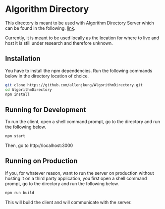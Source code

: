 # Algorithm Directory

This directory is meant to be used with Algorithm Directory Server which can be found in the following. [link](https://github.com/allenjkung/AlgorithmDirectoryServer).

Currently, it is meant to be used locally as the location for where to live and host it is still under research and therefore unknown.

## Installation

You have to install the npm dependencies. Run the following commands below in the directory location of choice.

```bash
git clone https://github.com/allenjkung/AlgorithmDirectory.git
cd AlgorithmDirectory
npm install
```

## Running for Development

To run the client, open a shell command prompt, go to the directory and run the following below.

```bash
npm start
```

Then, go to http://localhost:3000

## Running on Production

If you, for whatever reason, want to run the server on production without hosting it on a third party application, you first open a shell command prompt, go to the directory and run the following below.

```bash
npm run build
```

This will build the client and will communicate with the server.
